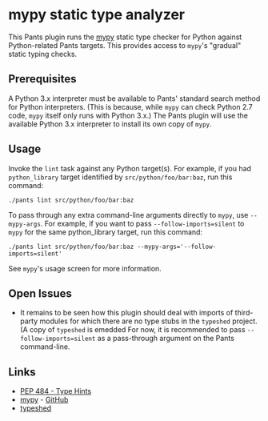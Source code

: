 # mypy static type analyzer

This Pants plugin runs the [mypy](http://mypy-lang.org/) static type checker for Python
against Python-related Pants targets. This provides access to `mypy`'s "gradual" static
typing checks.

## Prerequisites

A Python 3.x interpreter must be available to Pants' standard search method for Python
interpreters. (This is because, while `mypy` can check Python 2.7 code, `mypy` itself only runs
with Python 3.x.) The Pants plugin will use the available Python 3.x interpreter to install
its own copy of `mypy`.

## Usage

Invoke the `lint` task against any Python target(s). For example, if you had `python_library`
target identified by `src/python/foo/bar:baz`, run this command:

```
./pants lint src/python/foo/bar:baz
```

To pass through any extra command-line arguments directly to `mypy`, use `--mypy-args`. For example,
if you want to pass `--follow-imports=silent` to `mypy` for the same python_library target, run
this command:

```
./pants lint src/python/foo/bar:baz --mypy-args='--follow-imports=silent'
```

See `mypy`'s usage screen for more information.

## Open Issues

- It remains to be seen how this plugin should deal with imports of third-party modules for which
there are no type stubs in the `typeshed` project. (A copy of `typeshed` is emedded For now, it is
recommended to pass `--follow-imports=silent` as a pass-through argument on the Pants
command-line.

## Links

- [PEP 484 - Type Hints](https://www.python.org/dev/peps/pep-0484/)
- [mypy](http://mypy-lang.org/) - [GitHub](https://github.com/python/mypy/)
- [typeshed](https://github.com/python/typeshed/)
